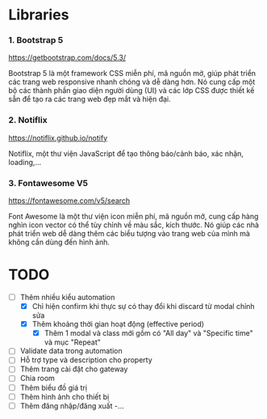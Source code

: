 # Libraries

### 1. Bootstrap 5

https://getbootstrap.com/docs/5.3/

Bootstrap 5 là một framework CSS miễn phí, mã nguồn mở, giúp phát triển các trang web responsive nhanh chóng và dễ dàng hơn. Nó cung cấp một bộ các thành phần giao diện người dùng (UI) và các lớp CSS được thiết kế sẵn để tạo ra các trang web đẹp mắt và hiện đại.

### 2. Notiflix

https://notiflix.github.io/notify

Notiflix, một thư viện JavaScript để tạo thông báo/cảnh báo, xác nhận, loading,...

### 3. Fontawesome V5

https://fontawesome.com/v5/search

Font Awesome là một thư viện icon miễn phí, mã nguồn mở, cung cấp hàng nghìn icon vector có thể tùy chỉnh về màu sắc, kích thước. Nó giúp các nhà phát triển web dễ dàng thêm các biểu tượng vào trang web của mình mà không cần dùng đến hình ảnh.

# TODO

- [ ] Thêm nhiều kiểu automation
  - [X] Chỉ hiện confirm khi thực sự có thay đổi khi discard từ modal chỉnh sửa
  - [X] Thêm khoảng thời gian hoạt động (effective period)
    - [X] Thêm 1 modal và class mới gồm có "All day" và "Specific time" và mục "Repeat"
- [ ] Validate data trong automation
- [ ] Hỗ trợ type và description cho property
- [ ] Thêm trang cài đặt cho gateway
- [ ] Chia room
- [ ] Thêm biểu đồ giá trị
- [ ] Thêm hình ảnh cho thiết bị
- [ ] Thêm đăng nhập/đăng xuất
  -…
